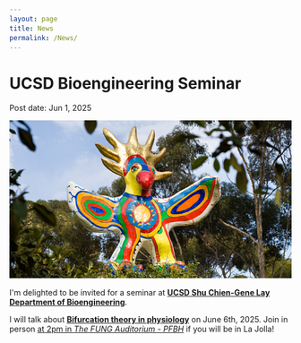 ```yaml
---
layout: page
title: News
permalink: /News/
---
```


# UCSD Bioengineering Seminar
Post date: Jun 1, 2025

![UCSD_Sungod](/images/UCSD_Sungod.jpg)

I'm delighted to be invited for a seminar at [**UCSD Shu Chien-Gene Lay Department of Bioengineering**](https://be.ucsd.edu). 

I will talk about [**Bifurcation theory in physiology**](https://be.ucsd.edu/seminar/2025/bifurcation-theory-physiology) on June 6th, 2025. Join in person <ins>at 2pm in *The FUNG Auditorium - PFBH*</ins> if you will be in La Jolla!
